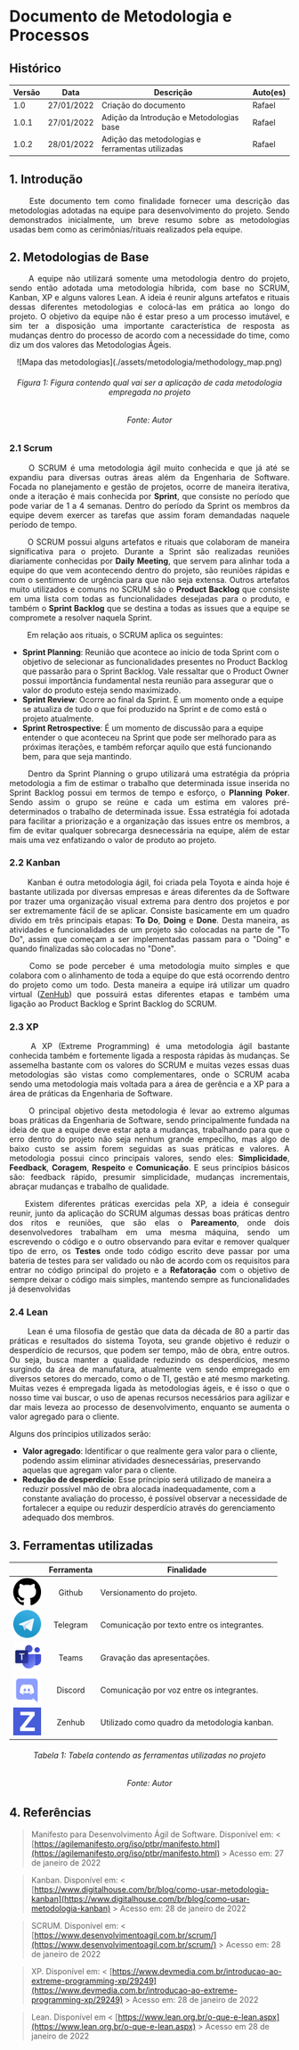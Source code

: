 # Documento de Metodologia e Processos

## Histórico
Versão|Data|Descrição|Auto(es)
------|----|---------|--------
1.0   | 27/01/2022 | Criação do documento | Rafael
1.0.1 | 27/01/2022 | Adição da Introdução e Metodologias base | Rafael
1.0.2 | 28/01/2022 | Adição das metodologias e ferramentas utilizadas| Rafael

## 1. Introdução
<p align = "justify"> &emsp;&emsp; Este documento tem como finalidade fornecer uma descrição das metodologias adotadas na equipe para desenvolvimento do projeto. Sendo demonstrados inicialmente, um breve resumo sobre as metodologias usadas bem como as cerimônias/rituais realizados pela equipe. </p>

## 2. Metodologias de Base
<p align = "justify"> &emsp;&emsp; A equipe não utilizará somente uma metodologia dentro do projeto, sendo então adotada uma metodologia híbrida, com base no SCRUM, Kanban, XP e alguns valores Lean. A ideia é reunir alguns artefatos e rituais dessas diferentes metodologias e colocá-las em prática ao longo do projeto. O objetivo da equipe não é estar preso a um processo imutável, e sim ter a disposição uma importante característica de resposta as mudanças dentro do processo de acordo com a necessidade do time, como diz um dos valores das Metodologias Ágeis.</p>

<center>
![Mapa das metodologias](./assets/metodologia/methodology_map.png)
<h6 >Figura 1: Figura contendo qual vai ser a aplicação de cada metodologia empregada no projeto</h6>
<h6 >Fonte: Autor</h6>
</center>


### 2.1 Scrum
<p align = "justify"> &emsp;&emsp; O SCRUM é uma metodologia ágil muito conhecida e que já até se expandiu para diversas outras áreas além da Engenharia de Software. Focada no planejamento e gestão de projetos, ocorre de maneira iterativa, onde a iteração é mais conhecida por <b>Sprint</b>, que consiste no período que pode variar de 1 a 4 semanas. Dentro do período da Sprint os membros da equipe devem exercer as tarefas que assim foram demandadas naquele período de tempo. </p>

<p align = "justify"> &emsp;&emsp; O SCRUM possui alguns artefatos e rituais que colaboram de maneira significativa para o projeto. Durante a Sprint são realizadas reuniões diariamente conhecidas por <b>Daily Meeting</b>, que servem para alinhar toda a equipe do que vem acontecendo dentro do projeto, são reuniões rápidas e com o sentimento de urgência para que não seja extensa. Outros artefatos muito utilizados e comuns no SCRUM são o <b>Product Backlog</b> que consiste em uma lista com todas as funcionalidades desejadas para o produto, e também o <b>Sprint Backlog</b> que se destina a todas as issues que a equipe se compromete a resolver naquela Sprint. </p>
<p align = "justify"> &emsp;&emsp; Em relação aos rituais, o SCRUM aplica os seguintes: </p>

<ul>
    <li> <b>Sprint Planning</b>: Reunião que acontece ao início de toda Sprint com o objetivo de selecionar as funcionalidades presentes no Product Backlog que passarão para o Sprint Backlog. Vale ressaltar que o Product Owner possui importância fundamental nesta reunião para assegurar que o valor do produto esteja sendo maximizado.
    <li> <b>Sprint Review</b>: Ocorre ao final da Sprint. É um momento onde a equipe se atualiza de tudo o que foi produzido na Sprint e de como está o projeto atualmente.
    <li> <b>Sprint Retrospective</b>: É um momento de discussão para a equipe entender o que aconteceu na Sprint que pode ser melhorado para as próximas iterações, e também reforçar aquilo que está funcionando bem, para que seja mantindo.
</ul>

<p align = "justify"> &emsp;&emsp; Dentro da Sprint Planning o grupo utilizará uma estratégia da própria metodologia a fim de estimar o trabalho que determinada issue inserida no Sprint Backlog possui em termos de tempo e esforço, o <b>Planning Poker</b>. Sendo assim o grupo se reúne e cada um estima em valores pré-determinados o trabalho de determinada issue. Essa estratégia foi adotada para facilitar a priorização e a organização das issues entre os membros, a fim de evitar qualquer sobrecarga desnecessária na equipe, além de estar mais uma vez enfatizando o valor de produto ao projeto. </p>

### 2.2 Kanban
<p align = "justify"> &emsp;&emsp; Kanban é outra metodologia ágil, foi criada pela Toyota e ainda hoje é bastante utilizada por diversas empresas e áreas diferentes da de Software por trazer uma organização visual extrema para dentro dos projetos e por ser extremamente fácil de se aplicar. Consiste basicamente em um quadro divido em três principais etapas: <b>To Do</b>, <b>Doing</b> e <b>Done</b>. Desta maneira, as atividades e funcionalidades de um projeto são colocadas na parte de "To Do", assim que começam a ser implementadas passam para o "Doing" e quando finalizadas são colocadas no "Done". </p>

<p align = "justify"> &emsp;&emsp; Como se pode perceber é uma metodologia muito simples e que colabora com o alinhamento de toda a equipe do que está ocorrendo dentro do projeto como um todo. Desta maneira a equipe irá utilizar um quadro virtual (<a href="https://www.zenhub.com/" target="_blank">ZenHub</a>) que possuirá estas diferentes etapas e também uma ligação ao Product Backlog e Sprint Backlog do SCRUM. </p>

### 2.3 XP
<p align = "justify"> &emsp;&emsp; A XP (Extreme Programming) é uma metodologia ágil bastante conhecida também e fortemente ligada a resposta rápidas às mudanças. Se assemelha bastante com os valores do SCRUM e muitas vezes essas duas metodologias são vistas como complementares, onde o SCRUM acaba sendo uma metodologia mais voltada para a área de gerência e a XP para a área de práticas da Engenharia de Software. </p>

<p align = "justify"> &emsp;&emsp; O principal objetivo desta metodologia é levar ao extremo algumas boas práticas da Engenharia de Software, sendo principalmente fundada na ideia de que a equipe deve estar apta a mudanças, trabalhando para que o erro dentro do projeto não seja nenhum grande empecilho, mas algo de baixo custo se assim forem seguidas as suas práticas e valores. A metodologia possui cinco principais valores, sendo eles: <b>Simplicidade</b>, <b>Feedback</b>, <b>Coragem</b>, <b>Respeito</b> e <b>Comunicação</b>. E seus princípios básicos são: feedback rápido, presumir simplicidade, mudanças incrementais, abraçar mudanças e trabalho de qualidade. </p>

<p align = "justify"> &emsp;&emsp;Existem diferentes práticas exercidas pela XP, a ideia é conseguir reunir, junto da aplicação do SCRUM algumas dessas boas práticas dentro dos ritos e reuniões, que são elas o  <b>Pareamento</b>, onde dois desenvolvedores trabalham em uma mesma máquina, sendo um escrevendo o código e o outro observando para evitar e remover qualquer tipo de erro, os <b>Testes</b> onde todo código escrito deve passar por uma bateria de testes para ser validado ou não de acordo com os requisitos para entrar no código principal do projeto e a <b>Refatoração</b> com o objetivo de sempre deixar o código mais simples, mantendo sempre as funcionalidades já desenvolvidas </p>

### 2.4 Lean

<p align = "justify"> &emsp;&emsp; Lean é uma filosofia de gestão que data da década de 80 a partir das práticas e resultados do sistema Toyota, seu grande objetivo é reduzir o desperdício de recursos, que podem ser tempo, mão de obra, entre outros. Ou seja, busca manter a qualidade reduzindo os desperdícios, mesmo surgindo da área de manufatura, atualmente vem sendo empregado em diversos setores do mercado, como o de TI, gestão e até mesmo marketing. Muitas vezes é empregada ligada às metodologias ágeis, e é isso o que o nosso time vai buscar, o uso de apenas recursos necessários para agilizar e dar mais leveza ao processo de desenvolvimento, enquanto se aumenta o valor agregado para o cliente.</p>

Alguns dos príncipios utilizados serão:

* **Valor agregado**: Identificar o que realmente gera valor para o cliente, podendo assim eliminar atividades desnecessárias, preservando aquelas que agregam valor para o cliente.
* **Redução de desperdício**: Esse príncipio será utilizado de maneira a reduzir possível mão de obra alocada inadequadamente, com a constante avaliação do processo, é possível observar a necessidade de fortalecer a equipe ou reduzir desperdício através do gerenciamento adequado dos membros.
## 3. Ferramentas utilizadas

||Ferramenta|Finalidade|
|:-:|:-:|-|
| <img src="./assets/metodologia/github.png" width="50px" /> | Github | Versionamento do projeto. |
| <img src="./assets/metodologia/telegram.png" width="50px" /> | Telegram | Comunicação por texto entre os integrantes. |
| <img src="./assets/metodologia/teams.png" width="50px" /> | Teams | Gravação das apresentações. |
| <img src="./assets/metodologia/discord.png" width="50px" /> | Discord | Comunicação por voz entre os integrantes. |
| <img src="./assets/metodologia/zenhub.png" width="50px" /> | Zenhub | Utilizado como quadro da metodologia kanban. |
<h6 align = "center">Tabela 1: Tabela contendo as ferramentas utilizadas no projeto</h6>
<h6 align = "center">Fonte: Autor</h6>

## 4. Referências
> Manifesto para Desenvolvimento Ágil de Software. Disponível em: < [https://agilemanifesto.org/iso/ptbr/manifesto.html](https://agilemanifesto.org/iso/ptbr/manifesto.html) > Acesso em: 27 de janeiro de 2022

> Kanban. Disponível em: < [https://www.digitalhouse.com/br/blog/como-usar-metodologia-kanban](https://www.digitalhouse.com/br/blog/como-usar-metodologia-kanban) > Acesso em: 28 de janeiro de 2022

> SCRUM. Disponível em: < [https://www.desenvolvimentoagil.com.br/scrum/](https://www.desenvolvimentoagil.com.br/scrum/) > Acesso em: 28 de janeiro de 2022

> XP. Disponível em: < [https://www.devmedia.com.br/introducao-ao-extreme-programming-xp/29249](https://www.devmedia.com.br/introducao-ao-extreme-programming-xp/29249) > Acesso em: 28 de janeiro de 2022

> Lean. Disponível em < [https://www.lean.org.br/o-que-e-lean.aspx](https://www.lean.org.br/o-que-e-lean.aspx) > Acesso em 28 de janeiro de 2022